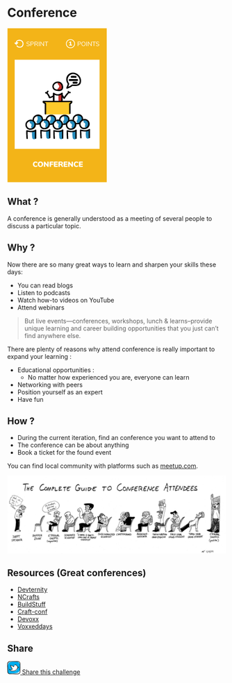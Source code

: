 # Conference
![Conference](images/conference.png)  

## What ?
A conference is generally understood as a meeting of several people to discuss a particular topic. 

## Why ?
Now there are so many great ways to learn and sharpen your skills these days: 
* You can read blogs
* Listen to podcasts
* Watch how-to videos on YouTube
* Attend webinars

> But live events—conferences, workshops, lunch & learns–provide unique learning and career building opportunities that you just can’t find anywhere else. 
 
There are plenty of reasons why attend conference is really important to expand your learning :
* Educational opportunities :
    * No matter how experienced you are, everyone can learn
* Networking with peers
* Position yourself as an expert
* Have fun

## How ?
* During the current iteration, find an conference you want to attend to
* The conference can be about anything
* Book a ticket for the found event

You can find local community with platforms such as [meetup.com](https://www.meetup.com).

![Conference](images/conference1.jpg)  

## Resources (Great conferences)
- [Devternity](https://devternity.com/)
- [NCrafts](https://ncrafts.io/)
- [BuildStuff](http://buildstuff.lt/)
- [Craft-conf](https://craft-conf.com/)
- [Devoxx](https://devoxx.com/)
- [Voxxeddays](https://voxxeddays.com/)

## Share
![Share](../images/twitter.png)[ Share this challenge](https://twitter.com/home?status=I%20have%20just%20completed%20the%20Conference%20%23craft_challenges%20from%20%40agilepartner%20http://tiny.cc/p7v5vy)